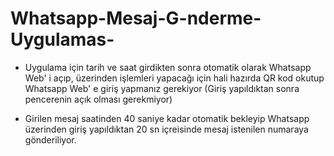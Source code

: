# Whatsapp-Mesaj-G-nderme-Uygulamas-

- Uygulama için tarih ve saat girdikten sonra otomatik olarak Whatsapp Web' i açıp, üzerinden işlemleri yapacağı için hali hazırda QR kod okutup Whatsapp Web' e giriş yapmanız gerekiyor (Giriş yapıldıktan sonra pencerenin açık olması gerekmiyor)

- Girilen mesaj saatinden 40 saniye kadar otomatik bekleyip Whatsapp üzerinden giriş yapıldıktan 20 sn içreisinde mesaj istenilen numaraya gönderiliyor.
